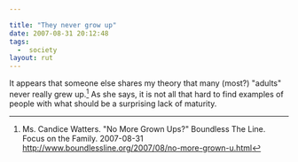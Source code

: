 ```yaml
---

title: "They never grow up"
date: 2007-08-31 20:12:48
tags:
  -  society
layout: rut
---
```


It appears that someone else shares my theory that many (most?) "adults" never really grew up.[^200708311]  As she says, it is not all that hard to find examples of people with what should be a surprising lack of maturity. 

[^200708311]:  Ms. Candice Watters.  "No More Grown Ups?"  Boundless The Line.  Focus on the Family.  2007-08-31 <http://www.boundlessline.org/2007/08/no-more-grown-u.html>

